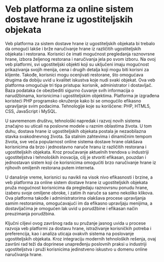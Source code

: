 # Veb platforma za online sistem dostave hrane iz ugostiteljskih objekata

Veb platforma za sistem dostave hrane iz ugostiteljskih objekata bi trebalo da omogući lakše i brže naručivanje hrane iz različitih ugostiteljskih objekata i restorana. Korisnici će imati mogućnost pregledanja raznovrsne hrane, izbora željenog restorana i naručivanja jela po svom izboru. Na ovoj veb platformi, svi ugostiteljski objekti koji su uključeni imaju mogućnost prikazivanja svojih menija, cena i drugih detalja koji mogu biti korisni za klijente. Takođe, korisnici mogu ocenjivati restorane, što omogućava drugima da dobiju uvid u kvalitet iskustva koje nudi svaki objekat. Ova veb platforma omogućuje tri tipa pristupa: korisnik, administrator i dostavljač. Baza podataka će obezbediti sigurno čuvanje svih informacija o narudžbinama, korisnicima i ugostiteljskim objektima. Platforma je izgrađena koristeći PHP programsko okruženje kako bi se omogućilo efikasno upravljanje svim podacima. Tehnologije koje su korišćene: PHP, HTML5, CSS, JavaScript i MySQL.

U savremenom društvu, tehnološki napredak i razvoj novih sistema značajno su uticali na poslovne modele u raznim oblastima života. U tom duhu, dostava hrane iz ugostiteljskih objekata postala je nezaobilazna stavka svakodnevnog života. Sa stalnim zahtevima i dinamičnim tempom života, sve veća popularnost online sistema dostave hrane olakšava korisnicima da brzo i jednostavno naruče hranu iz različitih restorana i ugostiteljskih objekata. Kroz proučavanje aktuelnih trendova u industriji ugostiteljstva i tehnoloških inovacija, cilj je stvoriti efikasan, pouzdan i jednostavan sistem koji će korisnicima omogućiti brzo naručivanje hrane iz njihovih omiljenih restorana putem interneta.

U današnje vreme, korisnici su navikli na visok nivo efikasnosti i brzine, a veb platforma za online sistem dostave hrane iz ugostiteljskih objekata pruža mogućnost korisnicima da pregledaju raznovrsnu ponudu hrane, izaberu svoje omiljene obroke, i zatim ih naruče sa samo nekoliko klikova. Ova platforma takođe i administratorima olakšava procese upravljanja samim restoranima, omogućavajući im da efikasno upravljaju menijima, a dostavljačima je omogućen lak uvid u porudžbine i efikasan način preuzimanja porudžbina.

Ključni ciljevi ovog završnog rada su pružanje jasnog uvida u procese razvoja veb platformi za dostavu hrane, istraživanje korisničkih potreba i preferencija, kao i analiza uticaja ovakvih sistema na poslovanje ugostiteljskih objekata. Kroz integraciju modernih tehnoloških rešenja, ovaj završni rad teži da doprinese unapređenju poslovnih praksi u industriji ugostiteljstva i pruži korisnicima jedinstveno iskustvo u domenu online naručivanja hrane.